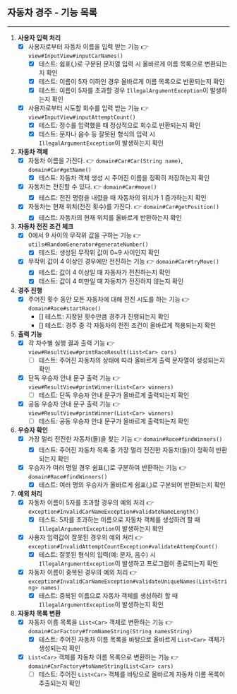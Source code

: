 ## 자동차 경주 - 기능 목록

---

1. **사용자 입력 처리**
    - [x] 사용자로부터 자동차 이름을 입력 받는 기능 👉 `view#InputView#inputCarNames()`
        - [x] 테스트: 쉼표(,)로 구분된 문자열 입력 시 올바르게 이름 목록으로 변환되는지 확인
        - [x] 테스트: 이름이 5자 이하인 경우 올바르게 이름 목록으로 반환되는지 확인
        - [x] 테스트: 이름이 5자를 초과할 경우 `IllegalArgumentException`이 발생하는지 확인
    - [x] 사용자로부터 시도할 회수를 입력 받는 기능 👉 `view#InputView#inputAttemptCount()`
        - [x] 테스트: 정수를 입력했을 때 정상적으로 회수로 반환되는지 확인
        - [x] 테스트: 문자나 음수 등 잘못된 형식의 입력 시 `IllegalArgumentException`이 발생하는지 확인

2. **자동차 객체**
    - [x] 자동차 이름을 가진다. 👉 `domain#Car#Car(String name)`, `domain#Car#getName()`
        - [x] 테스트: 자동차 객체 생성 시 주어진 이름을 정확히 저장하는지 확인
    - [x] 자동차는 전진할 수 있다. 👉 `domain#Car#move()`
        - [x] 테스트: 전진 명령을 내렸을 때 자동차의 위치가 1 증가하는지 확인
    - [x] 자동차는 현재 위치(전진 횟수)를 가진다. 👉 `domain#Car#getPosition()`
        - [x] 테스트: 자동차의 현재 위치를 올바르게 반환하는지 확인

3. **자동차 전진 조건 체크**
    - [x] 0에서 9 사이의 무작위 값을 구하는 기능 👉 `utils#RandomGenerator#generateNumber()`
        - [x] 테스트: 생성된 무작위 값이 0~9 사이인지 확인
    - [x] 무작위 값이 4 이상인 경우에만 전진하는 기능 👉 `domain#Car#tryMove()`
        - [x] 테스트: 값이 4 이상일 때 자동차가 전진하는지 확인
        - [x] 테스트: 값이 4 미만일 때 자동차가 전진하지 않는지 확인

4. **경주 진행**
    - [x] 주어진 횟수 동안 모든 자동차에 대해 전진 시도를 하는 기능 👉 `domain#Race#startRace()`
        - [] 테스트: 지정된 횟수만큼 경주가 진행되는지 확인
        - [] 테스트: 경주 중 각 자동차의 전진 조건이 올바르게 적용되는지 확인

5. **출력 기능**
    - [x] 각 차수별 실행 결과 출력 기능 👉 `view#ResultView#printRaceResult(List<Car> cars)`
        - [ ] 테스트: 주어진 자동차의 상태에 따라 올바르게 출력 문자열이 생성되는지 확인
    - [x] 단독 우승자 안내 문구 출력 기능 👉 `view#ResultView#printWinner(List<Car> winners)`
        - [ ] 테스트: 단독 우승자 안내 문구가 올바르게 출력되는지 확인
    - [x] 공동 우승자 안내 문구 출력 기능 👉 `view#ResultView#printWinner(List<Car> winners)`
        - [ ] 테스트: 공동 우승자 안내 문구가 올바르게 출력되는지 확인

6. **우승자 확인**
    - [x] 가장 멀리 전진한 자동차(들)을 찾는 기능 👉 `domain#Race#findWinners()`
        - [x] 테스트: 주어진 자동차 목록 중 가장 멀리 전진한 자동차(들)이 정확히 반환되는지 확인
    - [x] 우승자가 여러 명일 경우 쉼표(,)로 구분하여 반환하는 기능 👉 `domain#Race#findWinners()`
        - [x] 테스트: 여러 명의 우승자가 올바르게 쉼표(,)로 구분되어 반환되는지 확인

7. **예외 처리**
    - [x] 자동차 이름이 5자를 초과할 경우의 예외 처리 👉 `exception#InvalidCarNameException#validateNameLength()`
        - [x] 테스트: 5자를 초과하는 이름으로 자동차 객체를 생성하려 할 때 `IllegalArgumentException`이 발생하는지 확인
    - [x] 사용자 입력값이 잘못된 경우의 예외 처리 👉 `exception#InvalidAttemptCountException#validateAttempCount()`
        - [x] 테스트: 잘못된 형식의 입력(예: 문자, 음수) 시 `IllegalArgumentException`이 발생하고 프로그램이 종료되는지 확인
   - [x] 자동차 이름이 중복된 경우의 예외 처리 👉 `exception#InvalidCarNameException#validateUniqueNames(List<String> names)`
      - [x] 테스트: 중복된 이름으로 자동차 객체를 생성하려 할 때 `IllegalArgumentException`이 발생하는지 확인

8. **자동차 목록 변환**
   - [x] 자동차 이름 목록을 `List<Car>` 객체로 변환하는 기능 👉 `domain#CarFactory#fromNameString(String namesString)`
      - [x] 테스트: 주어진 자동차 이름 목록을 바탕으로 올바르게 `List<Car>` 객체가 생성되는지 확인
   - [x] `List<Car>` 객체를 자동차 이름 목록으로 변환하는 기능 👉 `domain#CarFactory#toNameString(List<Car> cars)`
      - [ ] 테스트: 주어진 `List<Car>` 객체를 바탕으로 올바르게 자동차 이름 목록이 추출되는지 확인